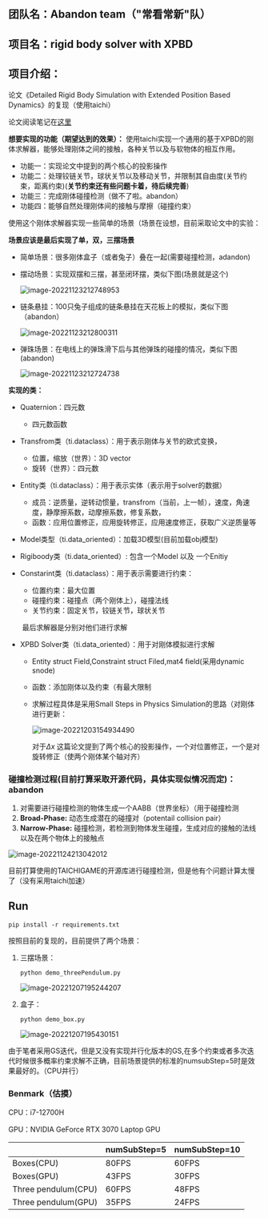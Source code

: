 ## 团队名：Abandon team（"常看常新"队）

## 项目名：rigid body solver with XPBD

## 项目介绍：

论文《Detailed Rigid Body Simulation with Extended Position Based Dynamics》的复现（使用taichi）

论文阅读笔记在[这里](https://www.cnblogs.com/Ligo-Z/p/16921559.html)

**想要实现的功能（期望达到的效果）：**  使用taichi实现一个通用的基于XPBD的刚体求解器，能够处理刚体之间的接触，各种关节以及与软物体的相互作用。

- 功能一：实现论文中提到的两个核心的投影操作
- 功能二：处理铰链关节，球状关节以及移动关节，并限制其自由度(关节约束，距离约束)(**关节约束还有些问题卡着，待后续完善**)
- 功能三：完成刚体碰撞检测（做不了啦。abandon）
- 功能四：能够自然处理刚体间的接触与摩擦（碰撞约束）

使用这个刚体求解器实现一些简单的场景（场景在设想，目前采取论文中的实验：

**场景应该是最后实现了单，双，三摆场景**

- 简单场景：很多刚体盒子（或者兔子）叠在一起(需要碰撞检测，adandon)

- 摆动场景：实现双摆和三摆，甚至闭环摆，类似下图(场景就是这个)

  ![image-20221123212748953](https://img2022.cnblogs.com/blog/1656870/202211/1656870-20221123212750831-1757344658.png)

- 链条悬挂：100只兔子组成的链条悬挂在天花板上的模拟，类似下图（abandon）

  ![image-20221123212800311](https://img2022.cnblogs.com/blog/1656870/202211/1656870-20221123212802123-1618061579.png)

- 弹珠场景：在电线上的弹珠滑下后与其他弹珠的碰撞的情况，类似下图(abandon)

  ![image-20221123212724738](https://img2022.cnblogs.com/blog/1656870/202211/1656870-20221123212726614-1777701870.png)

**实现的类：**
- Quaternion：四元数
  - 四元数函数

- Transfrom类（ti.dataclass）：用于表示刚体与关节的欧式变换，
  - 位置，缩放（世界）：3D vector
  - 旋转（世界）：四元数
  
- Entity类（ti.dataclass）：用于表示实体（表示用于solver的数据）
  - 成员：逆质量，逆转动惯量，transfrom（当前，上一帧），速度，角速度，静摩擦系数，动摩擦系数，修复系数，
  - 函数：应用位置修正，应用旋转修正，应用速度修正，获取广义逆质量等
  
- Model类型（ti.data_oriented）：加载3D模型(目前加载obj模型)
  
- Rigiboody类（ti.data_oriented）: 包含一个Model 以及 一个Enitiy
  
- Constarint类（ti.dataclass）：用于表示需要进行约束：

  - 位置约束：最大位置
  - 碰撞约束：碰撞点（两个刚体上），碰撞法线
  - 关节约束：固定关节，铰链关节，球状关节

  ​    最后求解器是分别对他们进行求解

- XPBD Solver类（ti.data_oriented）：用于对刚体模拟进行求解

  - Entity struct Field,Constraint struct  Filed,mat4 field(采用dynamic snode)

  - 函数：添加刚体以及约束（有最大限制

  - 求解过程具体是采用Small Steps in Physics Simulation的思路（对刚体进行更新：

    ![image-20221203154934490](https://img2023.cnblogs.com/blog/1656870/202212/1656870-20221203155140530-631716489.png)

    对于$\Delta x$ 这篇论文提到了两个核心的投影操作，一个对位置修正，一个是对旋转修正（使两个刚体某个轴对齐）

### 碰撞检测过程(目前打算采取开源代码，具体实现似情况而定)：abandon

1. 对需要进行碰撞检测的物体生成一个AABB（世界坐标）（用于碰撞检测
2. **Broad-Phase:**  动态生成潜在的碰撞对（potentail collision pair）
3. **Narrow-Phase:**  碰撞检测，若检测到物体发生碰撞，生成对应的接触的法线以及在两个物体上的接触点

![image-20221124213042012](https://img2022.cnblogs.com/blog/1656870/202211/1656870-20221124213043033-1530754736.png)

目前打算使用的TAICHIGAME的开源库进行碰撞检测，但是他有个问题计算太慢了（没有采用taichi加速）


## Run 

```
pip install -r requirements.txt
```

按照目前的复现的，目前提供了两个场景：

1. 三摆场景：

   ```
   python demo_threePendulum.py
   ```

   ![image-20221207195244207](https://img2023.cnblogs.com/blog/1656870/202212/1656870-20221207195244537-1257811328.png)

2. 盒子：

   ```
   python demo_box.py
   ```

   ![image-20221207195430151](https://img2023.cnblogs.com/blog/1656870/202212/1656870-20221207195430462-1631538396.png)

由于笔者采用GS迭代，但是又没有实现并行化版本的GS,在多个约束或者多次迭代时候很多概率约束求解不正确，目前场景提供的标准的numsubStep=5时是效果最好的。（CPU并行）

### Benmark（估摸）

CPU：i7-12700H

GPU：NVIDIA GeForce RTX 3070 Laptop GPU

|                     | numSubStep=5 | numSubStep=10 |
| ------------------- | ------------ | ------------- |
| Boxes(CPU)          | 80FPS        | 60FPS         |
| Boxes(GPU)          | 43FPS        | 30FPS         |
| Three pendulum(CPU) | 60FPS        | 48FPS         |
| Three pendulum(GPU) | 35FPS        | 24FPS         |
